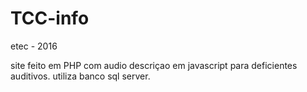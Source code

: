 # TCC-info
etec - 2016

site feito em PHP com audio descriçao em javascript para deficientes auditivos.
utiliza banco sql server. 
